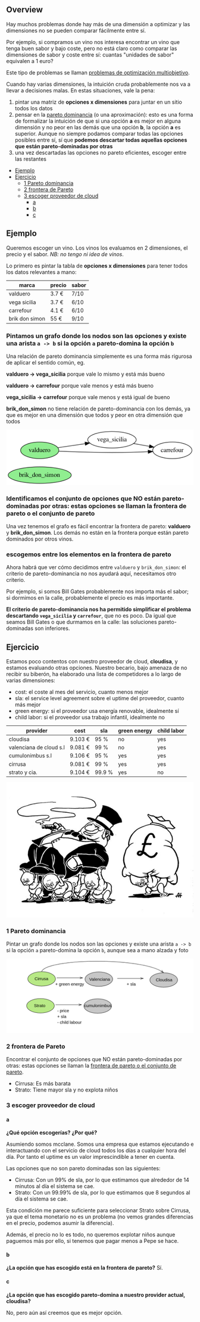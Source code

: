 ## Overview

Hay muchos problemas donde hay más de una dimensión a optimizar y las dimensiones no se pueden comparar fácilmente entre sí.

Por ejemplo, si compramos un vino nos interesa encontrar un vino que tenga buen sabor y bajo coste, pero no está claro como comparar las dimensiones de sabor y coste entre sí: cuantas "unidades de sabor" equivalen a 1 euro?

Este tipo de problemas se llaman [problemas de optimización multiobjetivo](https://en.wikipedia.org/wiki/Multi-objective_optimization).

Cuando hay varias dimensiones, la intuición cruda probablemente nos va a llevar a decisiones malas. En estas situaciones, vale la pena:
1. pintar una matriz de **opciones x dimensiones** para juntar en un sitio todos los datos
2. pensar en la [pareto dominancia](https://en.wikipedia.org/wiki/Pareto_efficiency) (o una aproximación): esto es una forma de formalizar la intuición de que si una opción **a** es mejor en alguna dimensión y no peor en las demás que una opción **b**, la opción **a** es superior. Aunque no siempre podamos comparar todas las opciones posibles entre sí, sí que **podemos descartar todas aquellas opciones que están pareto-dominadas por otras**
3. una vez descartadas las opciones no pareto eficientes, escoger entre las restantes

* [Ejemplo](#ejemplo)
* [Ejercicio](#ejercicio)
  * [1 Pareto dominancia](#1-pareto-dominancia)
  * [2 frontera de Pareto](#2-frontera-de-pareto)
  * [3 escoger proveedor de cloud](#3-escoger-proveedor-de-cloud)
    * [a](#a)
    * [b](#b)
    * [c](#c)

## Ejemplo

Queremos escoger un vino. Los vinos los evaluamos en 2 dimensiones, el precio y el sabor. *NB: no tengo ni idea de vinos*.

Lo primero es pintar la tabla de **opciones x dimensiones** para tener todos los datos relevantes a mano:

| marca | precio | sabor |
| ----- | ------ | ----- |
| valduero | 3.7 € | 7/10 |
| vega sicilia | 3.7 € | 6/10 |
| carrefour | 4.1 € | 6/10 |
| brik don simon | 55 € | 9/10 |

### Pintamos un grafo donde los nodos son las opciones y existe una arista `a -> b` si la opción `a` pareto-domina la opción `b`

Una relación de pareto dominancia simplemente es una forma más rigurosa de aplicar el sentido común, eg.

**valduero -> vega_sicilia** porque vale lo mismo y está más bueno

**valduero -> carrefour** porque vale menos y está más bueno

**vega_sicilia -> carrefour** porque vale menos y está igual de bueno

**brik_don_simon** no tiene relación de pareto-dominancia con los demás, ya que es mejor en una dimensión que todos y peor en otra dimensión que todos

![ejemplo.gv](ejemplo.gv.png)

### Identificamos el conjunto de opciones que NO están pareto-dominadas por otras: estas opciones se llaman la frontera de pareto o el conjunto de pareto

Una vez tenemos el grafo es fácil encontrar la frontera de pareto: **valduero** y **brik_don_simon**. Los demás no están en la frontera porque están pareto dominados por otros vinos.

### escogemos entre los elementos en la frontera de pareto

Ahora habrá que ver cómo decidimos entre `valduero` y `brik_don_simon`: el criterio de pareto-dominancia no nos ayudará aquí, necesitamos otro criterio.

Por ejemplo, si somos Bill Gates probablemente nos importa más el sabor; si dormimos en la calle, probablemente el precio es más importante.

**El criterio de pareto-dominancia nos ha permitido simplificar el problema descartando `vega_sicilia` y `carrefour`**, que no es poco. Da igual que seamos Bill Gates o que durmamos en la calle: las soluciones pareto-dominadas son inferiores.

## Ejercicio

Estamos poco contentos con nuestro proveedor de cloud, **cloudisa**, y estamos evaluando otras opciones. Nuestro becario, bajo amenaza de no recibir su biberón, ha elaborado una lista de competidores a lo largo de varias dimensiones:

* cost: el coste al mes del servicio, cuanto menos mejor
* sla: el service level agreement sobre el uptime del proveedor, cuanto más mejor
* green energy: si el proveedor usa energía renovable, idealmente sí
* child labor: si el proveedor usa trabajo infantil, idealmente no

| provider | cost | sla | green energy | child labor |
| -------- | ---- | --- | ------------ | ----------- |
| cloudisa | 9.103 € | 95 % | no | yes |
| valenciana de cloud s.l | 9.081 € | 99 % | no | yes |
| cumulonimbus s.l | 9.106 € | 95 % | yes | yes |
| cirrusa | 9.081 € | 99 % | yes | yes |
| strato y cia. | 9.104 € | 99.9 % | yes | no |

![Child-Labour](Child-Labour.jpeg)


### 1 Pareto dominancia

Pintar un grafo donde los nodos son las opciones y existe una arista `a -> b` si la opción `a` pareto-domina la opción `b`, aunque sea a mano alzada y foto



![Diagram-1](diagram.png)

### 2 frontera de Pareto

Encontrar el conjunto de opciones que NO están pareto-dominadas por otras: estas opciones se llaman la [frontera de pareto o el conjunto de pareto](https://en.wikipedia.org/wiki/Pareto_efficiency#Pareto_frontier).



- Cirrusa: Es más barata
- Strato: Tiene mayor sla y no explota niños


### 3 escoger proveedor de cloud

#### a

**¿Qué opción escogerías? ¿Por qué?**

Asumiendo somos mcclane. Somos una empresa que estamos ejecutando e interactuando con el servicio de cloud todos los días a cualquier hora del día.
Por tanto el uptime es un valor imprescindible a tener en cuenta.

Las opciones que no son pareto dominadas son las siguientes:
- Cirrusa: Con un 99% de sla, por lo que estimamos que alrededor de 14 minutos al día el sistema se cae.
- Strato: Con un 99.99% de sla, por lo que estimamos que 8 segundos al día el sistema se cae.

Esta condición me parece suficiente para seleccionar Strato sobre Cirrusa, ya que el tema monetario no es un problema (no vemos grandes diferencias en el precio, podemos
asumir la diferencia).

Además, el precio no lo es todo, no queremos explotar niños aunque paguemos más por ello, si tenemos que pagar menos a Pepe se hace.



#### b

**¿La opción que has escogido está en la frontera de pareto?**
Sí.

#### c

**¿La opción que has escogido pareto-domina a nuestro provider actual, cloudisa?**

No, pero aún así creemos que es mejor opción.
